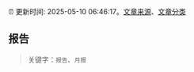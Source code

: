 :alarm_clock: 更新时间: 2025-05-10 06:46:17。[文章来源](/README.md)、[文章分类](/TAGS.md)

## 报告


> 关键字：`报告`、`月报`



